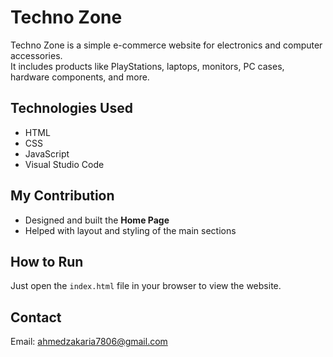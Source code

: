# Techno Zone

Techno Zone is a simple e-commerce website for electronics and computer accessories.  
It includes products like PlayStations, laptops, monitors, PC cases, hardware components, and more.

## Technologies Used
- HTML
- CSS
- JavaScript
- Visual Studio Code

## My Contribution
- Designed and built the **Home Page**  
- Helped with layout and styling of the main sections

## How to Run
Just open the `index.html` file in your browser to view the website.

## Contact
Email: ahmedzakaria7806@gmail.com
